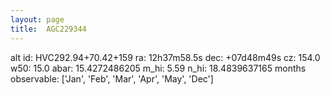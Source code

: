 ```yaml
---
layout: page
title:  AGC229344
--- 
```

alt id: HVC292.94+70.42+159
ra: 12h37m58.5s
dec: +07d48m49s
cz: 154.0
w50: 15.0
abar: 15.4272486205
m_hi: 5.59
n_hi: 18.4839637165
months observable: ['Jan', 'Feb', 'Mar', 'Apr', 'May', 'Dec']
